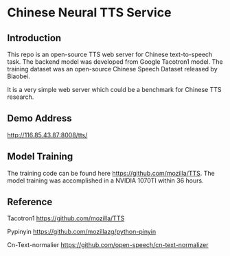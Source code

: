 # Chinese Neural TTS Service #

## Introduction ##
This repo is an open-source TTS web server for Chinese text-to-speech task. The backend model was developed from Google Tacotron1 model. The training dataset was an open-source Chinese Speech Dataset released by Biaobei.

It is a very simple web server which could be a benchmark for Chinese TTS research.

## Demo Address ##

<http://116.85.43.87:8008/tts/>

## Model Training ##
The training code can be found here <https://github.com/mozilla/TTS>. The model training was accomplished in a NVIDIA 1070TI within 36 hours.

## Reference ##
Tacotron1 <https://github.com/mozilla/TTS>

Pypinyin <https://github.com/mozillazg/python-pinyin>

Cn-Text-normalier <https://github.com/open-speech/cn-text-normalizer>

